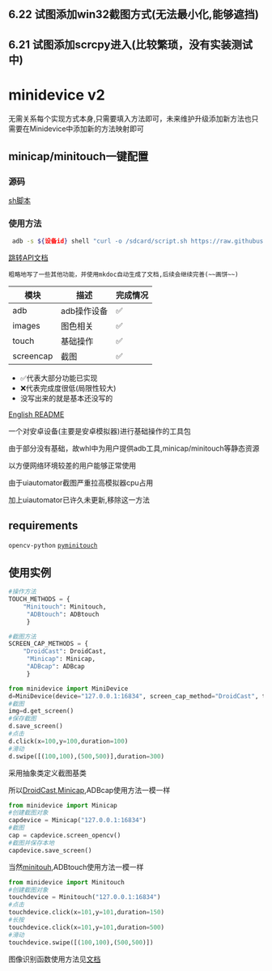 ## 6.22 试图添加win32截图方式(无法最小化,能够遮挡)
## 6.21 试图添加scrcpy进入(比较繁琐，没有实装测试中)

# minidevice v2
无需关系每个实现方式本身,只需要填入方法即可，未来维护升级添加新方法也只需要在Minidevice中添加新的方法映射即可
## minicap/minitouch一键配置
### 源码
[sh脚本](script.sh)
### 使用方法
```sh
 adb -s ${设备id} shell "curl -o /sdcard/script.sh https://raw.githubusercontent.com/NakanoSanku/minidevice/master/script.sh && sh /sdcard/script.sh"
```
[跳转API文档](https://nakanosanku.github.io/minidevice)

    粗略地写了一些其他功能，并使用mkdoc自动生成了文档,后续会继续完善(~~画饼~~)

|模块|描述|完成情况|
|----|----|------|
|adb|adb操作设备|✅|
|images|图色相关|✅|
|touch|基础操作|✅|
|screencap|截图|✅|

- ✅代表大部分功能已实现
- ❌代表完成度很低(局限性较大)
- 没写出来的就是基本还没写的

[English README](README_en.md)

一个对安卓设备(主要是安卓模拟器)进行基础操作的工具包

由于部分没有基础，故whl中为用户提供adb工具,minicap/minitouch等静态资源

以方便网络环境较差的用户能够正常使用

由于uiautomator截图严重拉高模拟器cpu占用

加上uiautomator已许久未更新,移除这一方法
## requirements
`opencv-python` [`pyminitouch`](https://github.com/williamfzc/pyminitouch)
## 使用实例

```python
#操作方法
TOUCH_METHODS = {
    "Minitouch": Minitouch,
     "ADBtouch": ADBtouch
     }
```
```python
#截图方法
SCREEN_CAP_METHODS = {
    "DroidCast": DroidCast,
     "Minicap": Minicap, 
     "ADBcap": ADBcap
     }
```
```python
from minidevice import MiniDevice
d=MiniDevice(device="127.0.0.1:16834", screen_cap_method="DroidCast", touch_method="Minitouch")
#截图
img=d.get_screen()
#保存截图
d.save_screen()
#点击
d.click(x=100,y=100,duration=100)
#滑动
d.swipe([(100,100),(500,500)],duration=300)
```

采用抽象类定义截图基类

所以[DroidCast](https://github.com/rayworks/DroidCast),[Minicap](https://github.com/DeviceFarmer/minicap),ADBcap使用方法一模一样
```python
from minidevice import Minicap
#创建截图对象
capdevice = Minicap("127.0.0.1:16834")
#截图
cap = capdevice.screen_opencv()
#截图并保存本地
capdevice.save_screen()
```
当然[minitouh](https://github.com/DeviceFarmer/minitouch),ADBtouch使用方法一模一样
```python
from minidevice import Minitouch
#创建截图对象
touchdevice = Minitouch("127.0.0.1:16834")
#点击
touchdevice.click(x=101,y=101,duration=150)
#长按
touchdevice.click(x=101,y=101,duration=500)
#滑动
touchdevice.swipe([(100,100),(500,500)])
```
图像识别函数使用方法见[文档](https://nakanosanku.github.io/minidevice/images)